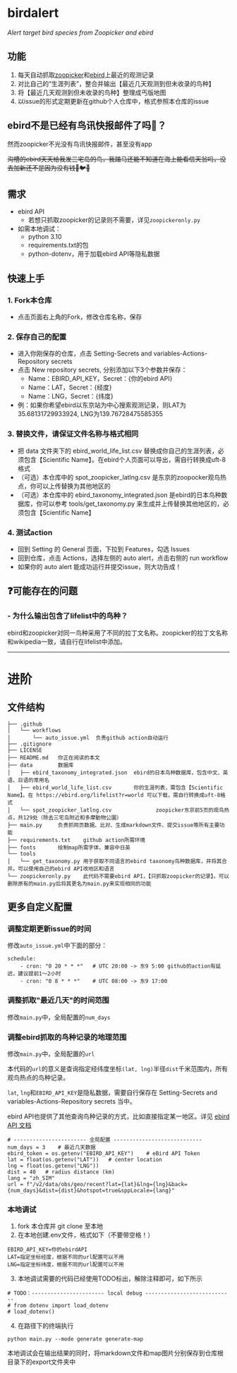 # birdalert

_Alert target bird species from Zoopicker and ebird_

## 功能
1. 每天自动抓取[zoopicker](https://zoopicker.com/)和[ebird](https://ebird.org/home)上最近的观测记录
2. 对比自己的“生涯列表”，整合并输出【最近几天观测到但未收录的鸟种】
3. 将【最近几天观测到但未收录的鸟种】整理成丐版地图
4. 以issue的形式定期更新在github个人仓库中，格式参照本仓库的issue


## ebird不是已经有鸟讯快报邮件了吗🤔？
然而zoopicker不光没有鸟讯快报邮件，甚至没有app

~~沟槽的ebird天天给我发三宅岛的鸟，我踏马还能不知道在海上能看信天翁吗，没去加新还不是因为没有钱👊🐦🔥~~

## 需求
- ebird API
  - 若想只抓取zoopicker的记录则不需要，详见`zoopickeronly.py`
- 如需本地调试：
  - python 3.10
  - requirements.txt的包
  - python-dotenv，用于加载ebird API等隐私数据

## 快速上手
### 1. Fork本仓库
  - 点击页面右上角的Fork，修改仓库名称，保存
### 2. 保存自己的配置
  - 进入你刚保存的仓库，点击 Setting-Secrets and variables-Actions-Repository secrets
  - 点击 New repository secrets, 分别添加以下3个参数并保存：
    - Name：EBIRD_API_KEY，Secret：{你的ebird API}
    - Name：LAT，Secret：{经度}
    - Name：LNG，Secret：{纬度}
  - 例：如果你希望ebird以东京站为中心搜索观测记录，则LAT为35.68131729933924, LNG为139.76728475585355
### 3. 替换文件，请保证文件名称与格式相同
  - 把 data 文件夹下的 ebird_world_life_list.csv 替换成你自己的生涯列表，必须包含【Scientific Name】。在ebird个人页面可以导出，需自行转换成uft-8格式
  - （可选）本仓库中的 spot_zoopicker_latlng.csv 是东京的zoopocker观鸟热点，你可以上传替换为其他地区的
  - （可选）本仓库中的 ebird_taxonomy_integrated.json 是ebird的日本鸟种数据库，你可以参考 tools/get_taxonomy.py 来生成并上传替换其他地区的，必须包含【Scientific Name】
### 4. 测试action
  - 回到 Setting 的 General 页面，下拉到 Features，勾选 Issues
  - 回到仓库，点击 Actions，选择左侧的 auto alert，点击右侧的 run workflow
  - 如果你的 auto alert 能成功运行并提交issue，则大功告成！

## ❓可能存在的问题
### - 为什么输出包含了lifelist中的鸟种？
ebird和zoopicker对同一鸟种采用了不同的拉丁文名称。zoopicker的拉丁文名称和wikipedia一致，请自行在lifelist中添加。


---

# 进阶

## 文件结构
```
├── .github
│   └── workflows
│       └── auto_issue.yml  负责github action自动运行
├── .gitignore
├── LICENSE
├── README.md   你正在阅读的本文
├── data        数据库
│   ├── ebird_taxonomy_integrated.json  ebird的日本鸟种数据库，包含中文、英语、日语的常用名
│   ├── ebird_world_life_list.csv       你的生涯列表，需包含【Scientific Name】。在 https://ebird.org/lifelist?r=world 可以下载，需自行转换成uft-8格式
│   └── spot_zoopicker_latlng.csv              zoopicker东京前5页的观鸟热点，共129处（除去三宅岛附近和多摩動物公園）
├── main.py     负责抓网页数据、比对、生成markdown文件、提交issue等所有主要功能
├── requirements.txt    github action所需环境
├── fonts       绘制map所需字体，兼容中日英
└── tools
│   └── get_taxonomy.py 用于获取不同语言的ebird taxonomy鸟种数据库，并将其合并。可以使用自己的ebird API改地区和语言
└── zoopickeronly.py    此代码不需要ebird API，【只抓取zoopicker的记录】。可以删除原有的main.py后将其更名为main.py来实现相同的功能
```



## 更多自定义配置
### 调整定期更新issue的时间
修改`auto_issue.yml`中下面的部分： 
```
schedule:
    - cron: "0 20 * * *"   # UTC 20:00 -> 东9 5:00 github的action有延迟，建议提前1～2小时
    - cron: "0 8 * * *"    # UTC 08:00 -> 东9 17:00
```
### 调整抓取"最近几天"的时间范围
修改`main.py`中，全局配置的`num_days`
### 调整ebird抓取的鸟种记录的地理范围
修改`main.py`中，全局配置的`url`

本代码的`url`的意义是查询指定经纬度坐标`(lat, lng)`半径`dist`千米范围内，所有观鸟热点的鸟种记录。

`lat`, `lng`和`EBIRD_API_KEY`是隐私数据，需要自行保存在 Setting-Secrets and variables-Actions-Repository secrets 当中。

ebird API也提供了其他查询鸟种记录的方式，比如直接指定某一地区。详见 [ebird API 文档](https://documenter.getpostman.com/view/664302/S1ENwy59)
```
# ----------------------- 全局配置 ----------------------------
num_days = 3    # 最近几天数据
ebird_token = os.getenv("EBIRD_API_KEY")    # eBird API Token
lat = float(os.getenv("LAT"))   # center location
lng = float(os.getenv("LNG"))
dist = 40   # radius distance (km)
lang = "zh_SIM"
url = f"/v2/data/obs/geo/recent?lat={lat}&lng={lng}&back={num_days}&dist={dist}&hotspot=true&sppLocale={lang}"
```
### 本地调试
1. fork 本仓库并 git clone 至本地
2. 在本地创建.env文件，格式如下（不要带空格！）
```
EBIRD_API_KEY=你的ebirdAPI
LAT=指定坐标经度，根据不同的url配置可以不用
LNG=指定坐标纬度，根据不同的url配置可以不用
```
3. 本地调试需要的代码已经使用TODO标出，解除注释即可，如下所示
```
# TODO：----------------------- local debug ----------------------------
# from dotenv import load_dotenv
# load_dotenv()
```
4. 在路径下的终端执行
```
python main.py --mode generate generate-map
```
本地调试会在输出结果的同时，将markdown文件和map图片分别保存到仓库根目录下的export文件夹中